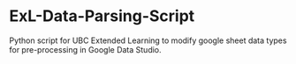 # ExL-Data-Parsing-Script
Python script for UBC Extended Learning to modify google sheet data types for pre-processing in Google Data Studio.
